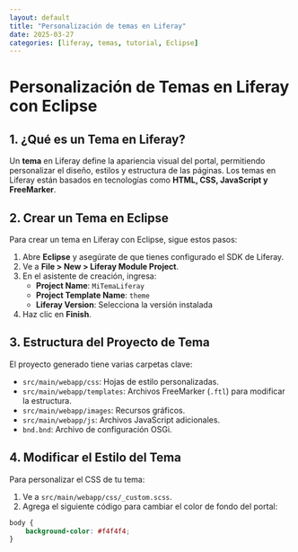 ```yaml
---
layout: default
title: "Personalización de temas en Liferay"
date: 2025-03-27
categories: [liferay, temas, tutorial, Eclipse]
---
```


# Personalización de Temas en Liferay con Eclipse

## **1. ¿Qué es un Tema en Liferay?**

Un **tema** en Liferay define la apariencia visual del portal, permitiendo personalizar el diseño, estilos y estructura de las páginas. Los temas en Liferay están basados en tecnologías como **HTML, CSS, JavaScript y FreeMarker**.

## **2. Crear un Tema en Eclipse**

Para crear un tema en Liferay con Eclipse, sigue estos pasos:

1. Abre **Eclipse** y asegúrate de que tienes configurado el SDK de Liferay.
2. Ve a **File > New > Liferay Module Project**.
3. En el asistente de creación, ingresa:
   - **Project Name**: `MiTemaLiferay`
   - **Project Template Name**: `theme`
   - **Liferay Version**: Selecciona la versión instalada
4. Haz clic en **Finish**.

## **3. Estructura del Proyecto de Tema**

El proyecto generado tiene varias carpetas clave:

- `src/main/webapp/css`: Hojas de estilo personalizadas.
- `src/main/webapp/templates`: Archivos FreeMarker (`.ftl`) para modificar la estructura.
- `src/main/webapp/images`: Recursos gráficos.
- `src/main/webapp/js`: Archivos JavaScript adicionales.
- `bnd.bnd`: Archivo de configuración OSGi.

## **4. Modificar el Estilo del Tema**

Para personalizar el CSS de tu tema:

1. Ve a `src/main/webapp/css/_custom.scss`.
2. Agrega el siguiente código para cambiar el color de fondo del portal:

```scss
body {
    background-color: #f4f4f4;
}
